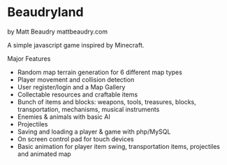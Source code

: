 Beaudryland
===========
by Matt Beaudry
mattbeaudry.com

A simple javascript game inspired by Minecraft.

Major Features
- Random map terrain generation for 6 different map types
- Player movement and collision detection
- User register/login and a Map Gallery
- Collectable resources and craftable items
- Bunch of items and blocks: weapons, tools, treasures, blocks, transportation, mechanisms, musical instruments
- Enemies & animals with basic AI
- Projectiles
- Saving and loading a player & game with php/MySQL
- On screen control pad for touch devices
- Basic animation for player item swing, transportation items, projectiles and animated map  